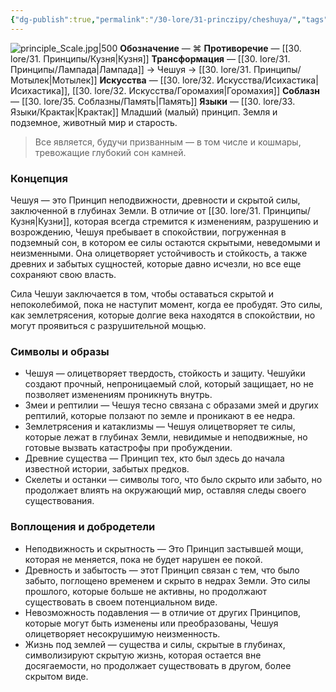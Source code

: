```yaml
---
{"dg-publish":true,"permalink":"/30-lore/31-princzipy/cheshuya/","tags":["незримое/принцип"]}
---
```


![principle_Scale.jpg|500](/img/user/90.%20files/principle_Scale.jpg)
**Обозначение** — ⌘
**Противоречие** — [[30. lore/31. Принципы/Кузня\|Кузня]]
**Трансформация** —  [[30. lore/31. Принципы/Лампада\|Лампада]] → Чешуя →  [[30. lore/31. Принципы/Мотылек\|Мотылек]] 
**Искусства** — [[30. lore/32. Искусства/Исихастика\|Исихастика]], [[30. lore/32. Искусства/Горомахия\|Горомахия]]
**Соблазн** — [[30. lore/35. Соблазны/Память\|Память]]
**Языки** — [[30. lore/33. Языки/Крактак\|Крактак]]
Младший (малый) принцип. Земля и подземное, животный мир и старость.

> Все является, будучи призванным — в том числе и кошмары, тревожащие глубокий сон камней.

### Концепция
Чешуя — это Принцип неподвижности, древности и скрытой силы, заключенной в глубинах Земли. В отличие от [[30. lore/31. Принципы/Кузня\|Кузни]], которая всегда стремится к изменениям, разрушению и возрождению, Чешуя пребывает в спокойствии, погруженная в подземный сон, в котором ее силы остаются скрытыми, неведомыми и неизменными. Она олицетворяет устойчивость и стойкость, а также древних и забытых сущностей, которые давно исчезли, но все еще сохраняют свою власть.

Сила Чешуи заключается в том, чтобы оставаться скрытой и непоколебимой, пока не наступит момент, когда ее пробудят. Это силы, как землетрясения, которые долгие века находятся в спокойствии, но могут проявиться с разрушительной мощью. 
### Символы и образы
- Чешуя — олицетворяет твердость, стойкость и защиту. Чешуйки создают прочный, непроницаемый слой, который защищает, но не позволяет изменениям проникнуть внутрь.
- Змеи и рептилии — Чешуя тесно связана с образами змей и других рептилий, которые ползают по земле и проникают в ее недра. 
- Землетрясения и катаклизмы — Чешуя олицетворяет те силы, которые лежат в глубинах Земли, невидимые и неподвижные, но готовые вызвать катастрофы при пробуждении.
- Древние существа — Принцип тех, кто был здесь до начала известной истории, забытых предков.
- Скелеты и останки — символы того, что было скрыто или забыто, но продолжает влиять на окружающий мир, оставляя следы своего существования.
### Воплощения и добродетели
- Неподвижность и скрытность — Это Принцип застывшей мощи, которая не меняется, пока не будет нарушен ее покой.
- Древность и забытость — этот Принцип связан с тем, что было забыто, поглощено временем и скрыто в недрах Земли. Это силы прошлого, которые больше не активны, но продолжают существовать в своем потенциальном виде.
- Невозможность подавления — в отличие от других Принципов, которые могут быть изменены или преобразованы, Чешуя олицетворяет несокрушимую неизменность.
- Жизнь под землей — существа и силы, скрытые в глубинах, символизируют скрытую жизнь, которая остается вне досягаемости, но продолжает существовать в другом, более скрытом виде. 